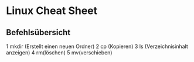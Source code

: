 # Linux Cheat Sheet

## Befehlsübersicht

1 mkdir (Erstellt einen neuen Ordner)
2 cp (Kopieren)
3 ls (Verzeichnisinhalt anzeigen)
4 rm(löschen)
5 mv(verschieben)
